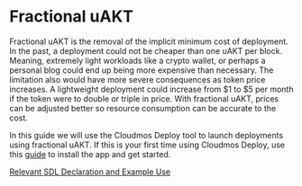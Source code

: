 # Fractional uAKT

Fractional uAKT is the removal of the implicit minimum cost of deployment. In the past, a deployment could not be cheaper than one uAKT per block. Meaning, extremely light workloads like a crypto wallet, or perhaps a personal blog could end up being more expensive than necessary. The limitation also would have more severe consequences as token price increases. A lightweight deployment could increase from $1 to $5 per month if the token were to double or triple in price. With fractional uAKT, prices can be adjusted better so resource consumption can be accurate to the cost.

In this guide we will use the Cloudmos Deploy tool to launch deployments using fractional uAKT.  If this is your first time using Cloudmos Deploy, use this [guide](broken-reference) to install the app and get started.

[Relevant SDL Declaration and Example Use](relevant-sdl-declaration-and-example-use.md)
